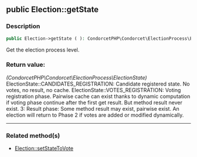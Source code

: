 ## public Election::getState

### Description    

```php
public Election->getState ( ): CondorcetPHP\Condorcet\ElectionProcess\ElectionState
```

Get the election process level.
    

### Return value:   

*(CondorcetPHP\Condorcet\ElectionProcess\ElectionState)* ElectionState::CANDIDATES_REGISTRATION: Candidate registered state. No votes, no result, no cache.
ElectionState::VOTES_REGISTRATION: Voting registration phase. Pairwise cache can exist thanks to dynamic computation if voting phase continue after the first get result. But method result never exist.
3: Result phase: Some method result may exist, pairwise exist. An election will return to Phase 2 if votes are added or modified dynamically.


---------------------------------------

### Related method(s)      

* [Election::setStateToVote](../Election%20Class/public%20Election--setStateToVote.md)    
